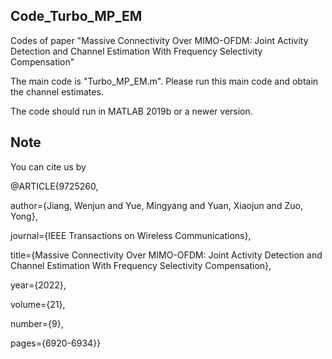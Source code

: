 ## Code_Turbo_MP_EM
Codes of paper "Massive Connectivity Over MIMO-OFDM: Joint Activity Detection and Channel Estimation With Frequency Selectivity Compensation"

The main code is "Turbo_MP_EM.m". Please run this main code and obtain the channel estimates.

The code should run in MATLAB 2019b or a newer version.

## Note
You can cite us by

@ARTICLE{9725260,

  author={Jiang, Wenjun and Yue, Mingyang and Yuan, Xiaojun and Zuo, Yong},
  
  journal={IEEE Transactions on Wireless Communications}, 
  
  title={Massive Connectivity Over MIMO-OFDM: Joint Activity Detection and Channel Estimation With Frequency Selectivity Compensation}, 
  
  year={2022},
  
  volume={21},
  
  number={9},
  
  pages={6920-6934}}


